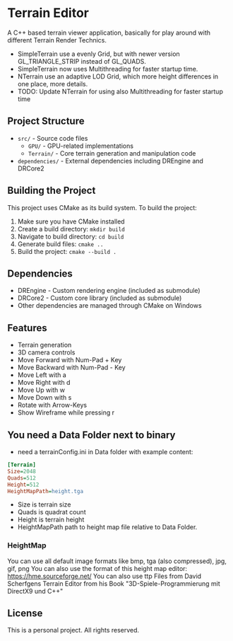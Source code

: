# Terrain Editor
A C++ based terrain viewer application, basically for play around with different Terrain Render Technics.

- SimpleTerrain use a evenly Grid, but with newer version GL_TRIANGLE_STRIP instead of GL_QUADS.
- SimpleTerrain now uses Multithreading for faster startup time.
- NTerrain use an adaptive LOD Grid, which more height differences in one place, more details.
- TODO: Update NTerrain for using also Multithreading for faster startup time

## Project Structure

- `src/` - Source code files
  - `GPU/` - GPU-related implementations
  - `Terrain/` - Core terrain generation and manipulation code
- `dependencies/` - External dependencies including DREngine and DRCore2

## Building the Project

This project uses CMake as its build system. To build the project:

1. Make sure you have CMake installed
2. Create a build directory: `mkdir build`
3. Navigate to build directory: `cd build`
4. Generate build files: `cmake ..`
5. Build the project: `cmake --build .`

## Dependencies

- DREngine - Custom rendering engine (included as submodule)
- DRCore2 - Custom core library (included as submodule)
- Other dependencies are managed through CMake on Windows

## Features

- Terrain generation
- 3D camera controls
- Move Forward with Num-Pad + Key
- Move Backward with Num-Pad - Key
- Move Left with a
- Move Right with d
- Move Up with w
- Move Down with s
- Rotate with Arrow-Keys
- Show Wireframe while pressing r

## You need a Data Folder next to binary
- need a terrainConfig.ini in Data folder with example content:
```ini
[Terrain]
Size=2048
Quads=512
Height=512
HeightMapPath=height.tga
```

- Size is terrain size
- Quads is quadrat count
- Height is terrain height
- HeightMapPath path to height map file relative to Data Folder.

### HeightMap
You can use all default image formats like bmp, tga (also compressed), jpg, gif, png
You can also use the format of this height map editor: https://hme.sourceforge.net/
You can also use ttp Files from David Scherfgens Terrain Editor from his Book "3D-Spiele-Programmierung mit DirectX9 und C++"

## License

This is a personal project. All rights reserved.
